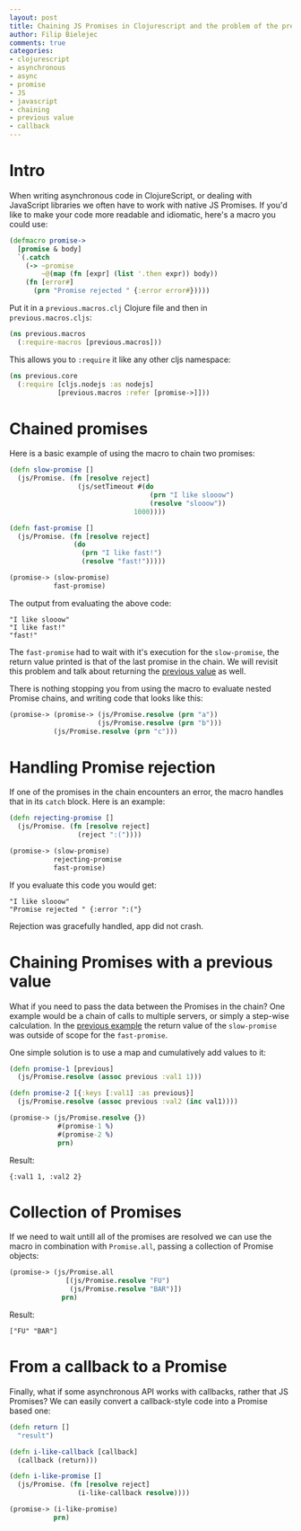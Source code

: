 ```yaml
---
layout: post
title: Chaining JS Promises in Clojurescript and the problem of the previous value
author: Filip Bielejec
comments: true
categories:
- clojurescript
- asynchronous
- async
- promise
- JS
- javascript
- chaining
- previous value
- callback
---
```


# <a name="intro"> Intro </a>

When writing asynchronous code in ClojureScript, or dealing with JavaScript libraries we often have to work with native JS Promises.
If you'd like to make your code more readable and idiomatic, here's a macro you could use:

``` clojure
(defmacro promise->
  [promise & body]
  `(.catch
    (-> ~promise
        ~@(map (fn [expr] (list '.then expr)) body))
    (fn [error#]
      (prn "Promise rejected " {:error error#}))))
```

Put it in a `previous.macros.clj` Clojure file and then in `previous.macros.cljs`:

```clojure
(ns previous.macros
  (:require-macros [previous.macros]))
```

This allows you to `:require` it like any other cljs namespace:

```clojure
(ns previous.core
  (:require [cljs.nodejs :as nodejs]
            [previous.macros :refer [promise->]]))
```

# <a name="chained"> Chained promises </a>

Here is a basic example of using the macro to chain two promises:

```clojure
(defn slow-promise []
  (js/Promise. (fn [resolve reject]
                 (js/setTimeout #(do
                                   (prn "I like slooow")
                                   (resolve "slooow"))
                               1000))))

(defn fast-promise []
  (js/Promise. (fn [resolve reject]
                (do
                  (prn "I like fast!")
                  (resolve "fast!")))))

(promise-> (slow-promise)
           fast-promise)

```

The output from evaluating the above code:

```
"I like slooow"
"I like fast!"
"fast!"
```

The `fast-promise` had to wait with it's execution for the `slow-promise`, the return value printed is that of the last promise in the chain.
We will revisit this problem and talk about returning the [previous value](#previous) as well.

There is nothing stopping you from using the macro to evaluate nested Promise chains, and writing code that looks like this:

```clojure
(promise-> (promise-> (js/Promise.resolve (prn "a"))
                      (js/Promise.resolve (prn "b")))
           (js/Promise.resolve (prn "c")))
```

# <a name="rejection"> Handling Promise rejection </a>

If one of the promises in the chain encounters an error, the macro handles that in its `catch` block.
Here is an example:

```clojure
(defn rejecting-promise []
  (js/Promise. (fn [resolve reject]
                 (reject ":("))))

(promise-> (slow-promise)
           rejecting-promise
           fast-promise)
```

If you evaluate this code you would get:

```
"I like slooow"
"Promise rejected " {:error ":("}
```

Rejection was gracefully handled, app did not crash.

# <a name="previous"> Chaining Promises with a previous value </a>

What if you need to pass the data between the Promises in the chain?
One example would be a chain of calls to multiple servers, or simply a step-wise calculation.
In the [previous example](#chained) the return value of the `slow-promise` was outside of scope for the `fast-promise`.

One simple solution is to use a map and cumulatively add values to it:

```clojure
(defn promise-1 [previous]
  (js/Promise.resolve (assoc previous :val1 1)))

(defn promise-2 [{:keys [:val1] :as previous}]
  (js/Promise.resolve (assoc previous :val2 (inc val1))))

(promise-> (js/Promise.resolve {})
            #(promise-1 %)
            #(promise-2 %)
            prn)
```

Result:

```
{:val1 1, :val2 2}
```

# <a name="collection"> Collection of Promises </a>

If we need to wait untill all of the promises are resolved we can use the macro in combination with `Promise.all`, passing a collection of Promise objects: 

```clojure
(promise-> (js/Promise.all
              [(js/Promise.resolve "FU")
               (js/Promise.resolve "BAR")])
             prn)
```

Result:

```
["FU" "BAR"]
```

# <a name="callback"> From a callback to a Promise </a>

Finally, what if some asynchronous API works with callbacks, rather that JS Promises?
We can easily convert a callback-style code into a Promise based one:

```clojure
(defn return []
  "result")

(defn i-like-callback [callback]
  (callback (return)))

(defn i-like-promise []
  (js/Promise. (fn [resolve reject]
                 (i-like-callback resolve))))

(promise-> (i-like-promise)
           prn)
```
